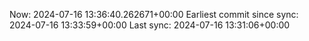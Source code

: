 Now: 2024-07-16 13:36:40.262671+00:00 Earliest commit since sync: 2024-07-16 13:33:59+00:00 Last sync: 2024-07-16 13:31:06+00:00
